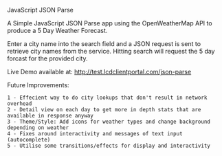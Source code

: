 JavaScript JSON Parse

A Simple JavaScript JSON Parse app using the OpenWeatherMap API to produce a 5 Day Weather Forecast.

Enter a city name into the search field and a JSON request is sent to retrieve city names from the service.
Hitting search will request the 5 day forcast for the provided city.

Live Demo available at: http://test.lcdclientportal.com/json-parse

Future Improvements:

    1 - Effecient way to do city lookups that don't result in network overhead
    2 - Detail view on each day to get more in depth stats that are available in response anyway
    3 - Theme/Style: Add icons for weather types and change background depending on weather
    4 - Fixes around interactivity and messages of text input (autocomplete)
    5 - Utilise some transitions/effects for display and interactivity